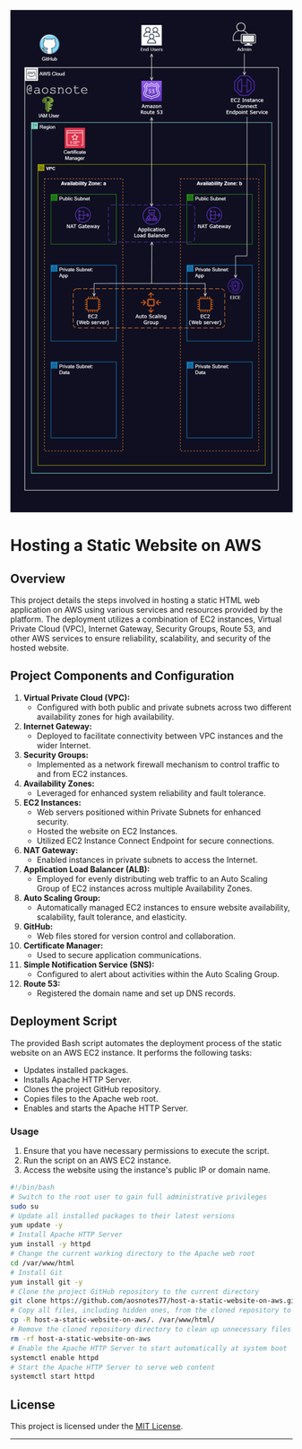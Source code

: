 ![Alt text](/Host_a_Static_Website_on_AWS.png)
# Hosting a Static Website on AWS

## Overview
This project details the steps involved in hosting a static HTML web application on AWS using various services and resources provided by the platform. The deployment utilizes a combination of EC2 instances, Virtual Private Cloud (VPC), Internet Gateway, Security Groups, Route 53, and other AWS services to ensure reliability, scalability, and security of the hosted website.

## Project Components and Configuration
1. **Virtual Private Cloud (VPC):**
   - Configured with both public and private subnets across two different availability zones for high availability.
2. **Internet Gateway:**
   - Deployed to facilitate connectivity between VPC instances and the wider Internet.
3. **Security Groups:**
   - Implemented as a network firewall mechanism to control traffic to and from EC2 instances.
4. **Availability Zones:**
   - Leveraged for enhanced system reliability and fault tolerance.
5. **EC2 Instances:**
   - Web servers positioned within Private Subnets for enhanced security.
   - Hosted the website on EC2 Instances.
   - Utilized EC2 Instance Connect Endpoint for secure connections.
6. **NAT Gateway:**
   - Enabled instances in private subnets to access the Internet.
7. **Application Load Balancer (ALB):**
   - Employed for evenly distributing web traffic to an Auto Scaling Group of EC2 instances across multiple Availability Zones.
8. **Auto Scaling Group:**
   - Automatically managed EC2 instances to ensure website availability, scalability, fault tolerance, and elasticity.
9. **GitHub:**
   - Web files stored for version control and collaboration.
10. **Certificate Manager:**
    - Used to secure application communications.
11. **Simple Notification Service (SNS):**
    - Configured to alert about activities within the Auto Scaling Group.
12. **Route 53:**
    - Registered the domain name and set up DNS records.

## Deployment Script
The provided Bash script automates the deployment process of the static website on an AWS EC2 instance. It performs the following tasks:
- Updates installed packages.
- Installs Apache HTTP Server.
- Clones the project GitHub repository.
- Copies files to the Apache web root.
- Enables and starts the Apache HTTP Server.

### Usage
1. Ensure that you have necessary permissions to execute the script.
2. Run the script on an AWS EC2 instance.
3. Access the website using the instance's public IP or domain name.

```bash
#!/bin/bash
# Switch to the root user to gain full administrative privileges
sudo su
# Update all installed packages to their latest versions
yum update -y
# Install Apache HTTP Server
yum install -y httpd
# Change the current working directory to the Apache web root
cd /var/www/html
# Install Git
yum install git -y
# Clone the project GitHub repository to the current directory
git clone https://github.com/aosnotes77/host-a-static-website-on-aws.git
# Copy all files, including hidden ones, from the cloned repository to the Apache web root
cp -R host-a-static-website-on-aws/. /var/www/html/
# Remove the cloned repository directory to clean up unnecessary files
rm -rf host-a-static-website-on-aws
# Enable the Apache HTTP Server to start automatically at system boot
systemctl enable httpd
# Start the Apache HTTP Server to serve web content
systemctl start httpd
```

## License
This project is licensed under the [MIT License](LICENSE).

---

